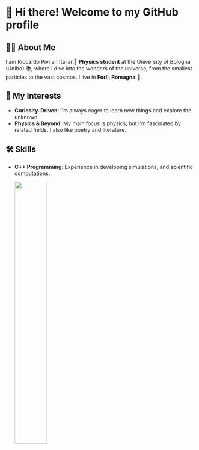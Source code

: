 # 👋 Hi there! Welcome to my GitHub profile

## 🧑‍🎓 About Me
I am Riccardo Pivi an Italian🤌 **Physics student** at the University of Bologna (Unibo) 📚, where I dive into the wonders of the universe, from the smallest particles to the vast cosmos. I live in **Forlì, Romagna** 🐓.

## 🌱 My Interests
- **Curiosity-Driven**: I'm always eager to learn new things and explore the unknown.
- **Physics & Beyond**: My main focus is physics, but I'm fascinated by related fields. I also like poetry and literature.

## 🛠️ Skills
- **C++ Programming**: Experience in developing simulations, and scientific computations.

  <a href="https://github.com/anuraghazra/github-readme-stats">
  <img width=42.3% src="https://github-readme-stats.vercel.app/api/top-langs/?username=sbaldu&theme=dark&layout=donut&langs_count=7&hide=tex" /></a>
<!--
**rpivi/rpivi** is a ✨ _special_ ✨ repository because its `README.md` (this file) appears on your GitHub profile.
-->
